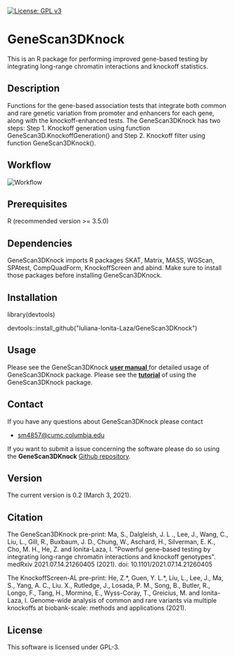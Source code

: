 [![License: GPL v3](https://img.shields.io/badge/License-GPLv3-blue.svg)](https://www.gnu.org/licenses/gpl-3.0)
# GeneScan3DKnock 
This is an R package for performing improved gene-based testing by integrating long-range chromatin interactions and knockoff statistics.

## Description
Functions for the gene-based association tests that integrate both common and rare genetic variation from promoter and enhancers for each gene, along with the knockoff-enhanced tests. The GeneScan3DKnock has two steps: Step 1. Knockoff generation using function GeneScan3D.KnockoffGeneration() and Step 2. Knockoff filter using function GeneScan3DKnock().

## Workflow
![Workflow](https://user-images.githubusercontent.com/57265092/99107266-8c690a80-25b3-11eb-8fe1-ceb388bffa38.jpg)

## Prerequisites
R (recommended version >= 3.5.0)

## Dependencies
GeneScan3DKnock imports R packages SKAT, Matrix, MASS, WGScan, SPAtest, CompQuadForm, KnockoffScreen and abind. Make sure to install those packages before installing GeneScan3DKnock.
    
## Installation
library(devtools) 

devtools::install_github("Iuliana-Ionita-Laza/GeneScan3DKnock")

## Usage
Please see the GeneScan3DKnock <a href="https://github.com/Iuliana-Ionita-Laza/GeneScan3DKnock/blob/master/GeneScan3DKnock_0.2.pdf"> **user manual** </a> for detailed usage of GeneScan3DKnock package. Please see the <a href="https://htmlpreview.github.io/?https://github.com/Iuliana-Ionita-Laza/GeneScan3DKnock/blob/master/vignettes/GeneScan3DKnock_vignette.html">**tutorial**</a> of using the GeneScan3DKnock package.

## Contact
If you have any questions about GeneScan3DKnock please contact

- <sm4857@cumc.columbia.edu>

If you want to submit a issue concerning the software please do so
using the **GeneScan3DKnock** [Github repository](https://github.com/Iuliana-Ionita-Laza/GeneScan3DKnock/issues).


## Version
The current version is 0.2 (March 3, 2021).

## Citation
The GeneScan3DKnock pre-print: Ma, S., Dalgleish, J. L ., Lee, J., Wang, C., Liu, L., Gill, R., Buxbaum, J. D., Chung, W., Aschard, H., Silverman, E. K., Cho, M. H., He, Z. and Ionita-Laza, I. "Powerful gene-based testing by integrating long-range chromatin interactions and knockoff genotypes". medRxiv 2021.07.14.21260405 (2021). doi: 10.1101/2021.07.14.21260405

The KnockoffScreen-AL pre-print: He, Z.\*, Guen, Y. L.\*, Liu, L., Lee, J., Ma, S., Yang, A. C., Liu. X., Rutledge, J., Losada, P. M., Song, B., Butler, R., Longo, F., Tang, H., Mormino, E., Wyss-Coray, T., Greicius, M. and Ionita-Laza, I. Genome-wide analysis of common and rare variants via multiple knockoffs at biobank-scale: methods and applications (2021).

## License
This software is licensed under GPL-3.
